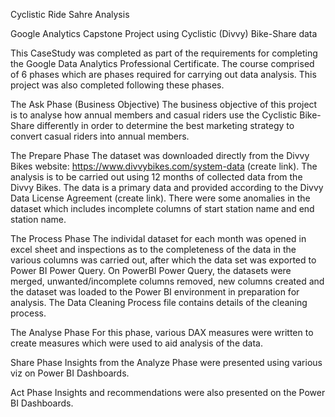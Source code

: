 Cyclistic Ride Sahre Analysis

Google Analytics Capstone Project using Cyclistic (Divvy) Bike-Share data

This CaseStudy was completed as part of the requirements for completing the Google Data Analytics Professional Certificate. The course comprised of 6 phases which are phases required for carrying out data analysis. This project was also completed following these phases. 

The Ask Phase (Business Objective)
The business objective of this project is to analyse how annual members and casual riders use the Cyclistic Bike-Share differently in order to determine the best marketing strategy to convert casual riders into annual members.

The Prepare Phase
The dataset was downloaded directly from the Divvy Bikes website: https://www.divvybikes.com/system-data (create link). The analysis is to be carried out using 12 months of collected data from the Divvy Bikes. The data is a primary data and provided according to the Divvy Data License Agreement (create link). There were some anomalies in the dataset which includes incomplete columns of start station name and end station name.

The Process Phase
The individal dataset for each month was opened in excel sheet and inspections as to the completeness of the data in the various columns was carried out, after which the data set was exported to Power BI Power Query. On PowerBI Power Query, the datasets were merged, unwanted/incomplete columns removed, new columns created and the dataset was loaded to the Power BI environment in preparation for analysis. The Data Cleaning Process file contains details of the cleaning process.   

The Analyse Phase
For this phase, various DAX measures were written to create measures which were used to aid analysis of the data.  

Share Phase
Insights from the Analyze Phase were presented using various viz on Power BI Dashboards.  

Act Phase
Insights and recommendations were also presented on the Power BI Dashboards.
